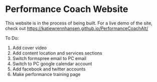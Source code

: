# Performance Coach Website 

This website is in the process of being built. For a live demo of the site, check out https://katiewrennhansen.github.io/PerformanceCoachAlt/


To Do:
1. Add cover video
2. Add content location and services sections
3. Switch formspree email to PC email
4. Switch to PC google calendar account 
5. Add facebook and twitter accounts
6. Make performance training page